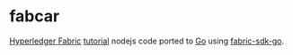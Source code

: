 # fabcar

[Hyperledger Fabric](https://www.hyperledger.org/projects/fabric) [tutorial](https://hyperledger-fabric.readthedocs.io/en/latest/write_first_app.html) nodejs code ported to [Go](https://golang.org) using [fabric-sdk-go](https://github.com/hyperledger/fabric-sdk-go).
 